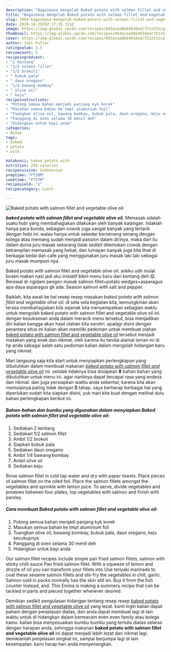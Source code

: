 ```yaml
---
description: "Bagaimana mengolah Baked potato with salmon fillet and vegetable olive oil, Bikin Ngiler"
title: "Bagaimana mengolah Baked potato with salmon fillet and vegetable olive oil, Bikin Ngiler"
slug: 1004-bagaimana-mengolah-baked-potato-with-salmon-fillet-and-vegetable-olive-oil-bikin-ngiler
date: 2020-10-25T02:17:35.315Z
image: https://img-global.cpcdn.com/recipes/043acaa8b6463ded/751x532cq70/baked-potato-with-salmon-fillet-and-vegetable-olive-oil-foto-resep-utama.jpg
thumbnail: https://img-global.cpcdn.com/recipes/043acaa8b6463ded/751x532cq70/baked-potato-with-salmon-fillet-and-vegetable-olive-oil-foto-resep-utama.jpg
cover: https://img-global.cpcdn.com/recipes/043acaa8b6463ded/751x532cq70/baked-potato-with-salmon-fillet-and-vegetable-olive-oil-foto-resep-utama.jpg
author: Joel Fuller
ratingvalue: 3.5
reviewcount: 5
recipeingredient:
- "2 kentang"
- "1/2 salmon fillet"
- "1/2 brokoli"
- " bubuk pala"
- " daun oregano"
- "1/4 bawang bombay"
- " olive oil"
- " keju"
recipeinstructions:
- "Potong semua bahan menjadi panjang kyk korek"
- "Masukan semua bahan ke tmpt aluminium foil"
- "Tuangkan olive oil, bawang bombay, bubuk pala, daun oregano, keju secukupnya"
- "Panggang di oven selama 30 menit deh"
- "Hidangkan untuk bayi anda"
categories:
- Resep
tags:
- baked
- potato
- with

katakunci: baked potato with 
nutrition: 258 calories
recipecuisine: Indonesian
preptime: "PT20M"
cooktime: "PT37M"
recipeyield: "1"
recipecategory: Lunch

---
```



![Baked potato with salmon fillet and vegetable olive oil](https://img-global.cpcdn.com/recipes/043acaa8b6463ded/751x532cq70/baked-potato-with-salmon-fillet-and-vegetable-olive-oil-foto-resep-utama.jpg)

<b><i>baked potato with salmon fillet and vegetable olive oil</i></b>, Memasak adalah suatu hobi yang membahagiakan dilakukan oleh banyak kalangan. tidaklah hanya para bunda, sebagian cowok juga sangat banyak yang tertarik dengan hobi ini. walau hanya untuk sekedar bersenang senang dengan kolega atau memang sudah menjadi passion dalam dirinya. maka dari itu dalam dunia juru masak sekarang tidak sedikit ditemukan cowok dengan ketrampilan memasak yang hebat, dan lumayan banyak juga kita lihat di berbagai kedai dan cafe yang menggunakan juru masak laki laki sebagai juru masak mumpuni nya.

Baked potato with salmon fillet and vegetable olive oil. ankku udh mulai bosen makan nasi jadi aku inisiatif bikin menu baru dari kentang deh 😋. Berawal dr ngidam pengen masak salmon fillet+potato wedges+asparagus apa daya asparagus gk ada. Season salmon with salt and pepper.

Baiklah, kita awali ke hal resep resep masakan <i>baked potato with salmon fillet and vegetable olive oil</i>. di sela sela kegiatan kita, kemungkinan akan terasa membahagiakan bila sejenak kita menyempatkan sebagian waktu untuk mengolah baked potato with salmon fillet and vegetable olive oil ini. dengan kesuksesan anda dalam meracik menu tersebut, bisa menjadikan diri kalian bangga akan hasil olahan kita sendiri. apalagi disini dengan perantara situs ini kalian akan memiliki pedoman untuk membuat olahan <u>baked potato with salmon fillet and vegetable olive oil</u> tersebut menjadi masakan yang enak dan nikmat, oleh karena itu tandai alamat laman ini di hp anda sebagai salah satu pedoman kalian dalam mengolah hidangan baru yang nikmat.


Mari langsung saja kita start untuk menyiapkan perlengkapan yang dibutuhkan dalam membuat makanan <u><i>baked potato with salmon fillet and vegetable olive oil</i></u> ini. setidak tidaknya bisa disiapkan <b>8</b> bahan bahan yang dibutuhkan untuk menu ini. agar nantinya dapat tercapai rasa yang endess dan nikmat. dan juga persiapkan waktu anda sebentar, karena kita akan memulainya paling tidak dengan <b>5</b> tahap. saya berharap berbagai hal yang diperlukan sudah kita siapkan disini, yuk mari kita buat dengan melihat dulu bahan perlengkapan berikut ini.

<!--inarticleads1-->

##### Bahan-bahan dan bumbu yang digunakan dalam menyiapkan Baked potato with salmon fillet and vegetable olive oil:

1. Sediakan 2 kentang
1. Sediakan 1/2 salmon fillet
1. Ambil 1/2 brokoli
1. Siapkan  bubuk pala
1. Sediakan  daun oregano
1. Ambil 1/4 bawang bombay
1. Ambil  olive oil
1. Sediakan  keju


Rinse salmon fillet in cold tap water and dry with paper towels. Place pieces of salmon fillet on the oiled foil. Place the salmon fillets amongst the vegetables and sprinkle with lemon juice. To serve, divide vegetables and potatoes between four plates, top vegetables with salmon and finish with parsley. 

<!--inarticleads2-->

##### Cara membuat Baked potato with salmon fillet and vegetable olive oil:

1. Potong semua bahan menjadi panjang kyk korek
1. Masukan semua bahan ke tmpt aluminium foil
1. Tuangkan olive oil, bawang bombay, bubuk pala, daun oregano, keju secukupnya
1. Panggang di oven selama 30 menit deh
1. Hidangkan untuk bayi anda


Our salmon fillet recipes include simple pan fried salmon fillets, salmon with sticky chilli sauce Pan fried salmon fillet. With a squeeze of lemon and drizzle of oil you can transform your fillets into Use teriyaki marinade to coat these sesame salmon fillets and stir-fry the vegetables in chill, garlic. Salmon sold in packs normally has the skin still on. Buy it from the fish counter instead, and. This Emma is making a summery recipe that can be tackled in parts and pieced together whenever desired. 

Demikian sedikit pengulasan hidangan tentang resep resep <u>baked potato with salmon fillet and vegetable olive oil</u> yang lezat. kami ingin kalian dapat paham dengan penjelasan diatas, dan anda dapat membuat lagi di lain waktu untuk di hidangkan dalam bermacam even even family atau kolega kamu. kalian bisa menyesuaikan bumbu bumbu yang tertulis diatas selaras dengan harapan anda, sehingga makanan <b>baked potato with salmon fillet and vegetable olive oil</b> ini dapat menjadi lebih lezat dan nikmat lagi. demikianlah penjelasan singkat ini, sampai berjumpa lagi di lain kesempatan. kami harap hari anda menyenangkan.
